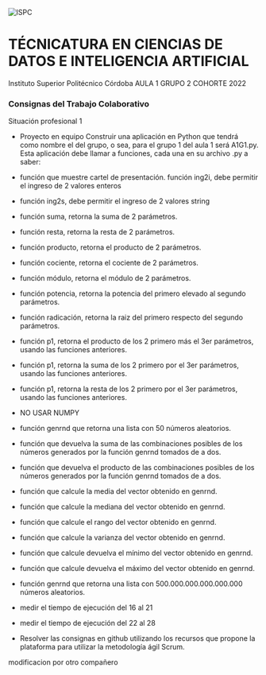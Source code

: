 ![ISPC](http://drive.google.com/uc?export=view&id=1WQ7jzUPaGrOdj6j1RrliZpUp2aXIZyQr)
# TÉCNICATURA EN CIENCIAS DE DATOS E INTELIGENCIA ARTIFICIAL
Instituto Superior Politécnico Córdoba
AULA 1 GRUPO 2  COHORTE 2022

### Consignas del Trabajo Colaborativo
Situación profesional 1  
- Proyecto en equipo Construir una aplicación en Python que tendrá como nombre el del grupo, o sea, para el grupo 1 del aula 1 será A1G1.py. Esta aplicación debe llamar a funciones, cada una en su archivo .py a saber: 
- función que muestre cartel de presentación. función ing2i, debe permitir el ingreso de 2 valores enteros 
- función ing2s, debe permitir el ingreso de 2 valores string 
- función suma, retorna la suma de 2 parámetros. 
- función resta, retorna la resta de 2 parámetros. 
- función producto, retorna el producto de 2 parámetros. 
- función cociente, retorna el cociente de 2 parámetros. 
- función módulo, retorna el módulo de 2 parámetros. 
- función potencia, retorna la potencia del primero elevado al segundo parámetros. 
- función radicación, retorna la raiz del primero respecto del segundo parámetros. 
- función p1, retorna el producto de los 2 primero más el 3er parámetros, usando las funciones anteriores. 
- función p1, retorna la suma de los 2 primero por el 3er parámetros, usando las funciones anteriores.
- función p1, retorna la resta de los 2 primero por el 3er parámetros, usando las funciones anteriores. 
- NO USAR NUMPY 
- función genrnd que retorna una lista con 50 números aleatorios. 
- función que devuelva la suma de las combinaciones posibles de los números generados por la función genrnd tomados de a dos. 
- función que devuelva el producto de las combinaciones posibles de los números generados por la función genrnd tomados de a dos.  
- función que calcule la media del vector obtenido en genrnd. 
- función que calcule la mediana del vector obtenido en genrnd. 
- función que calcule el rango del vector obtenido en genrnd. 
- función que calcule la varianza del vector obtenido en genrnd. 
- función que calcule devuelva el mínimo del vector obtenido en genrnd. 
- función que calcule devuelva el máximo del vector obtenido en genrnd. 
- función genrnd que retorna una lista con 500.000.000.000.000.000 números aleatorios. 
- medir el tiempo de ejecución del 16 al 21 
- medir el tiempo de ejecución del 22 al 28 

- Resolver las consignas en github utilizando los recursos que propone la plataforma para utilizar la metodología ágil Scrum.


modificacion por otro compañero 




